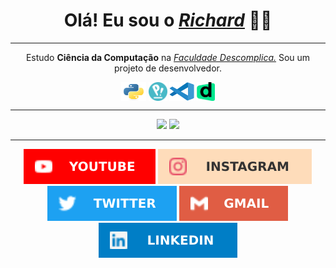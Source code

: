 <div>
    <h1 align="center"><b>Olá! Eu sou o <a href="https://beacons.ai/richardneri"><i>Richard</i></a> 👋😄</b></h1>
    <hr>
</div>
<div style="display: inline_block" align="center">
    <p align="center">Estudo <b>Ciência da Computação</b> na <a href="https://descomplica.com.br/faculdade/"><i>Faculdade Descomplica.</i></a> Sou um projeto de desenvolvedor.</p>
    <a href="https://docs.python.org/3/"><img align="center" alt="Python" height="30" width="40" src="./scr/python.svg"></a>
    <a href="https://pop.system76.com/"><img align="center" alt="Linux" height="30" width="30" src="./scr/pop-os.png"></a>
    <a href="https://vscode.dev/"><img align="center" alt="Vscode" height="30" width="40" src="./scr/vscode.svg"></a>
    <a href="https://descomplica.com.br/"><img align="center" alt="Descomplica" height="30" width="29" src="./scr/faculdade.png"></a>
</div>
<hr>
<div align="center">
    <img height="170em" src="https://github-readme-stats.vercel.app/api?username=jsnery&show_icons=true&theme=github_dark&include_all_commits=true&count_private=true" />
    <img height="170em" src="https://github-readme-stats.vercel.app/api/top-langs/?username=jsnery&langs_count=5&theme=github_dark" />
</div>
<hr>
<div align="center">
    <a href="https://www.youtube.com/channel/UCP3ya8T27U4nDKAsDh_Z7RQ" target="_blank"><img src="./scr/tube.svg" target="_blank"></a>
    <a href="https://instagram.com/richard_neri" target="_blank"><img src="./scr/gram.svg" target="_blank"></a>
    <a href="https://twitter.com/richard_nerii" target="_blank"><img src="./scr/twitter.svg" target="_blank"></a>
    <a href="mailto:richardmatq@gmail.com"><img src="./scr/gmail.svg" target="_blank"></a>
    <a href="https://www.linkedin.com/in/richardneri" target="_blank"><img src="./scr/linkedin.svg" target="_blank"></a>
</div>